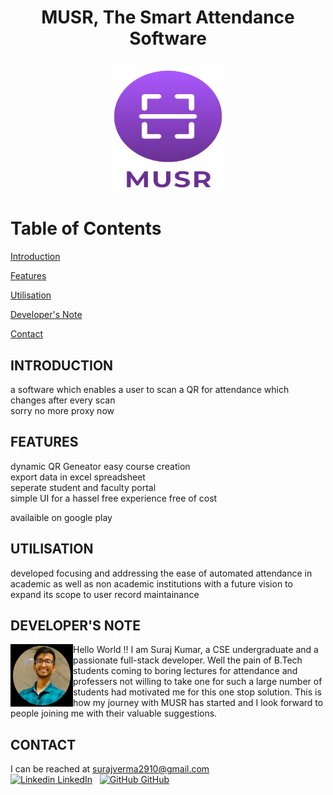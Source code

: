 # <p align=center>MUSR, The Smart Attendance Software</p>
<p align="center">
<img width="180" height="200" src="musr.png">
</p>
  
# Table of Contents
[Introduction](#introduction)  

[Features](#paragraph1)

[Utilisation](#paragraph2)

[Developer's Note](#paragraph3)

[Contact](#paragraph4)

## INTRODUCTION<a name="introduction"></a>
a software which enables a user to scan a QR for attendance which changes after every scan   
sorry no more proxy now

## FEATURES <a name="paragraph1"></a>

dynamic QR Geneator
easy course creation  
export data in excel spreadsheet    
seperate student and faculty portal  
simple UI for a hassel free experience 
free of cost

availaible on google play

## UTILISATION  <a name="paragraph2"></a>
developed focusing and addressing the ease of automated attendance in academic as well as non academic institutions with a future vision to expand its scope to user record maintainance
## DEVELOPER'S NOTE  <a name="paragraph3"></a>
<img width="100" height="100" src="devloper.jpg" align="left"> Hello World !! I am Suraj Kumar, a CSE undergraduate and a passionate full-stack developer. Well the pain of B.Tech students coming to boring lectures for attendance and professers not willing to take one for such a large number of students had motivated me for this one stop solution. This is how my journey with MUSR has started and I look forward to people joining me with their valuable suggestions. 


## CONTACT <a name="paragraph4"></a>
I can be reached at surajverma2910@gmail.com  
[![Linkedin](https://i.stack.imgur.com/gVE0j.png) LinkedIn](https://www.linkedin.com/in/suraj-kumar-3937b6173/)
&nbsp;
[![GitHub](https://i.stack.imgur.com/tskMh.png) GitHub](https://github.com/)

